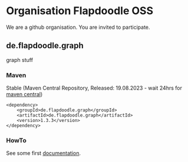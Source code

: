 # Organisation Flapdoodle OSS

We are a github organisation. You are invited to participate.

## de.flapdoodle.graph

graph stuff

### Maven

Stable (Maven Central Repository, Released: 19.08.2023 - wait 24hrs for [maven central](http://repo1.maven.org/maven2/de/flapdoodle/guava/de.flapdoodle.graph/maven-metadata.xml))

	<dependency>
		<groupId>de.flapdoodle.graph</groupId>
		<artifactId>de.flapdoodle.graph</artifactId>
		<version>1.3.3</version>
	</dependency>

### HowTo

See some first [documentation](docs/WhyUseGraphs.md).
